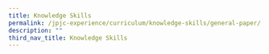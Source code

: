 ```yaml
---
title: Knowledge Skills
permalink: /jpjc-experience/curriculum/knowledge-skills/general-paper/
description: ""
third_nav_title: Knowledge Skills
---
```




